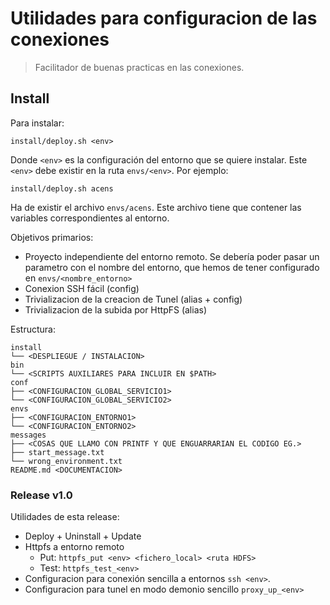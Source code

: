 # Utilidades para configuracion de las conexiones
> Facilitador de buenas practicas en las conexiones.

## Install 

Para instalar:

`install/deploy.sh <env>`

Donde `<env>` es la configuración del entorno que se quiere instalar. Este `<env>` debe existir en la ruta `envs/<env>`. Por ejemplo:

`install/deploy.sh acens`

Ha de existir el archivo `envs/acens`. Este archivo tiene que contener las variables correspondientes al entorno.


Objetivos primarios:

+ Proyecto independiente del entorno remoto. Se debería poder pasar un parametro con el nombre del entorno, que hemos de tener configurado en `envs/<nombre_entorno>`
+ Conexion SSH fácil (config)
+ Trivializacion de la creacion de Tunel (alias + config)
+ Trivializacion de la subida por HttpFS (alias)

Estructura:

```{bash}
install
└── <DESPLIEGUE / INSTALACION>
bin
└── <SCRIPTS AUXILIARES PARA INCLUIR EN $PATH>
conf
├── <CONFIGURACION_GLOBAL_SERVICIO1>
└── <CONFIGURACION_GLOBAL_SERVICIO2>
envs
├── <CONFIGURACION_ENTORNO1>
└── <CONFIGURACION_ENTORNO2>
messages
├── <COSAS QUE LLAMO CON PRINTF Y QUE ENGUARRARIAN EL CODIGO EG.>
├── start_message.txt
└── wrong_environment.txt
README.md <DOCUMENTACION>

```

### Release v1.0

Utilidades de esta release:
+ Deploy + Uninstall + Update
+ Httpfs a entorno remoto
  + Put: `httpfs_put <env> <fichero_local> <ruta HDFS>`
  + Test: `httpfs_test_<env>`
+ Configuracion para conexión sencilla a entornos `ssh <env>`.
+ Configuracion para tunel en modo demonio sencillo `proxy_up_<env>`



